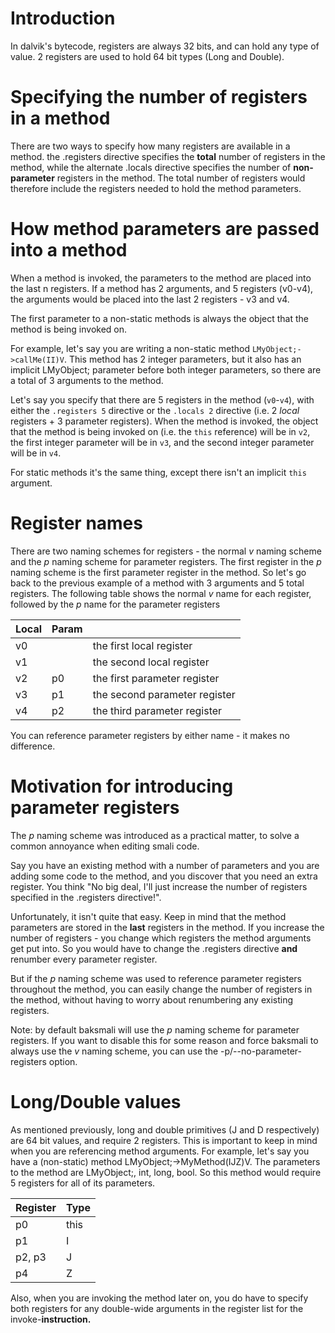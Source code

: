 # Introduction #

In dalvik's bytecode, registers are always 32 bits, and can hold any type of value. 2 registers are used to hold 64 bit types (Long and Double).

# Specifying the number of registers in a method #

There are two ways to specify how many registers are available in a method. the .registers directive specifies the **total** number of registers in the method, while the alternate .locals directive specifies the number of **non-parameter** registers in the method. The total number of registers would therefore include the registers needed to hold the method parameters.

# How method parameters are passed into a method #

When a method is invoked, the parameters to the method are placed into the last n registers. If a method has 2 arguments, and 5 registers (v0-v4), the arguments would be placed into the last 2 registers - v3 and v4.

The first parameter to a non-static methods is always the object that the method is being invoked on.

For example, let's say you are writing a non-static method `LMyObject;->callMe(II)V`. This method has 2 integer parameters, but it also has an implicit LMyObject; parameter before both integer parameters, so there are a total of 3 arguments to the method.

Let's say you specify that there are 5 registers in the method (`v0`-`v4`), with either the `.registers 5` directive or the `.locals 2` directive (i.e. 2 _local_ registers + 3 parameter registers). When the method is invoked, the object that the method is being invoked on (i.e. the `this` reference) will be in `v2`, the first integer parameter will be in `v3`, and the second integer parameter will be in `v4`.

For static methods it's the same thing, except there isn't an implicit `this` argument.

# Register names #

There are two naming schemes for registers - the normal _v_ naming scheme and the _p_ naming scheme for parameter registers. The first register in the _p_ naming scheme is the first parameter register in the method. So let's go back to the previous example of a method with 3 arguments and 5 total registers. The following table shows the normal _v_ name for each register, followed by the _p_ name for the parameter registers

| Local | Param | |
|:---|:---|:-------------------------|
| v0 | | the first local register |
| v1 |  | the second local register |
| v2 | p0 | the first parameter register |
| v3 | p1 | the second parameter register |
| v4 | p2 | the third parameter register |

You can reference parameter registers by either name - it makes no difference.

# Motivation for introducing parameter registers #

The _p_ naming scheme was introduced as a practical matter, to solve a common annoyance when editing smali code.

Say you have an existing method with a number of parameters and you are adding some code to the method, and you discover that you need an extra register. You think "No big deal, I'll just increase the number of registers specified in the .registers directive!".

Unfortunately, it isn't quite that easy. Keep in mind that the method parameters are stored in the **last** registers in the method. If you increase the number of registers - you change which registers the method arguments get put into. So you would have to change the .registers directive **and** renumber every parameter register.

But if the _p_ naming scheme was used to reference parameter registers throughout the method, you can easily change the number of registers in the method, without having to worry about renumbering any existing registers.

Note: by default baksmali will use the _p_ naming scheme for parameter registers. If you want to disable this for some reason and force baksmali to always use the _v_ naming scheme, you can use the -p/--no-parameter-registers option.

# Long/Double values #

As mentioned previously, long and double primitives (J and D respectively) are 64 bit values, and require 2 registers. This is important to keep in mind when you are referencing method arguments. For example, let's say you have a (non-static) method  LMyObject;->MyMethod(IJZ)V. The parameters to the method are LMyObject;, int, long, bool. So this method would require 5 registers for all of its parameters.

| Register | Type |
|:---------|:-----|
| p0 | this |
| p1 | I |
| p2, p3 | J |
| p4 | Z |

Also, when you are invoking the method later on, you do have to specify both registers for any double-wide arguments in the register list for the invoke-**instruction.**
